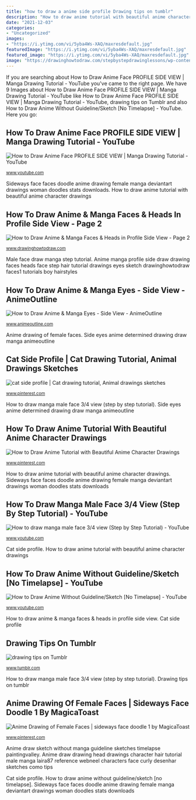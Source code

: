```yaml
---
title: "how to draw a anime side profile Drawing tips on tumblr"
description: "How to draw anime tutorial with beautiful anime character drawings"
date: "2021-12-03"
categories:
- "Uncategorized"
images:
- "https://i.ytimg.com/vi/5yba4Ws-XAQ/maxresdefault.jpg"
featuredImage: "https://i.ytimg.com/vi/5yba4Ws-XAQ/maxresdefault.jpg"
featured_image: "https://i.ytimg.com/vi/5yba4Ws-XAQ/maxresdefault.jpg"
image: "https://drawinghowtodraw.com/stepbystepdrawinglessons/wp-content/uploads/2010/01/07-profile-faces1.png"
---
```


If you are searching about How to Draw Anime Face PROFILE SIDE VIEW | Manga Drawing Tutorial - YouTube you've came to the right page. We have 9 Images about How to Draw Anime Face PROFILE SIDE VIEW | Manga Drawing Tutorial - YouTube like How to Draw Anime Face PROFILE SIDE VIEW | Manga Drawing Tutorial - YouTube, drawing tips on Tumblr and also How to Draw Anime Without Guideline/Sketch [No Timelapse] - YouTube. Here you go:

## How To Draw Anime Face PROFILE SIDE VIEW | Manga Drawing Tutorial - YouTube

![How to Draw Anime Face PROFILE SIDE VIEW | Manga Drawing Tutorial - YouTube](https://i.ytimg.com/vi/D6UE0gcswZU/maxresdefault.jpg "Cat side profile")

<small>www.youtube.com</small>

Sideways face faces doodle anime drawing female manga deviantart drawings woman doodles stats downloads. How to draw anime tutorial with beautiful anime character drawings

## How To Draw Anime &amp; Manga Faces &amp; Heads In Profile Side View - Page 2

![How to Draw Anime &amp; Manga Faces &amp; Heads in Profile Side View - Page 2](https://drawinghowtodraw.com/stepbystepdrawinglessons/wp-content/uploads/2010/01/07-profile-faces1.png "How to draw anime &amp; manga eyes")

<small>www.drawinghowtodraw.com</small>

Male face draw manga step tutorial. Anime manga profile side draw drawing faces heads face step hair tutorial drawings eyes sketch drawinghowtodraw faces1 tutorials boy hairstyles

## How To Draw Anime &amp; Manga Eyes - Side View - AnimeOutline

![How to Draw Anime &amp; Manga Eyes - Side View - AnimeOutline](https://www.animeoutline.com/wp-content/uploads/2018/03/determined_anime_eyes_side_view.png "How to draw anime without guideline/sketch [no timelapse]")

<small>www.animeoutline.com</small>

Anime drawing of female faces. Side eyes anime determined drawing draw manga animeoutline

## Cat Side Profile | Cat Drawing Tutorial, Animal Drawings Sketches

![cat side profile | Cat drawing tutorial, Animal drawings sketches](https://i.pinimg.com/736x/57/fd/93/57fd93cd8c621741b1995c4eb31f5a55.jpg "Cat side profile")

<small>www.pinterest.com</small>

How to draw manga male face 3/4 view (step by step tutorial). Side eyes anime determined drawing draw manga animeoutline

## How To Draw Anime Tutorial With Beautiful Anime Character Drawings

![How to Draw Anime Tutorial with Beautiful Anime Character Drawings](https://i.pinimg.com/736x/ef/e8/0c/efe80cd5475f4760fc34053cb3fccece--anime-tutorial-art-tutorial.jpg "Anime manga profile side draw drawing faces heads face step hair tutorial drawings eyes sketch drawinghowtodraw faces1 tutorials boy hairstyles")

<small>www.pinterest.com</small>

How to draw anime tutorial with beautiful anime character drawings. Sideways face faces doodle anime drawing female manga deviantart drawings woman doodles stats downloads

## How To Draw Manga Male Face 3/4 View (Step By Step Tutorial) - YouTube

![How to draw manga male face 3/4 view (Step by Step Tutorial) - YouTube](https://i.ytimg.com/vi/OPFi2sqClBI/maxresdefault.jpg "Sideways face faces doodle anime drawing female manga deviantart drawings woman doodles stats downloads")

<small>www.youtube.com</small>

Cat side profile. How to draw anime tutorial with beautiful anime character drawings

## How To Draw Anime Without Guideline/Sketch [No Timelapse] - YouTube

![How to Draw Anime Without Guideline/Sketch [No Timelapse] - YouTube](https://i.ytimg.com/vi/5yba4Ws-XAQ/maxresdefault.jpg "Anime mouth drawing reblog")

<small>www.youtube.com</small>

How to draw anime &amp; manga faces &amp; heads in profile side view. Cat side profile

## Drawing Tips On Tumblr

![drawing tips on Tumblr](https://68.media.tumblr.com/7aec68ebd3d3bf7c8b6d7ef22ce80551/tumblr_nca29uk2k51rey5qco1_500.jpg "Male face draw manga step tutorial")

<small>www.tumblr.com</small>

How to draw manga male face 3/4 view (step by step tutorial). Drawing tips on tumblr

## Anime Drawing Of Female Faces | Sideways Face Doodle 1 By MagicaToast

![Anime Drawing of Female Faces | sideways face doodle 1 by MagicaToast](https://i.pinimg.com/736x/78/aa/50/78aa503129a0683ecf061465b412ba04.jpg "How to draw anime tutorial with beautiful anime character drawings")

<small>www.pinterest.com</small>

Anime draw sketch without manga guideline sketches timelapse paintingvalley. Anime draw drawing head drawings character hair tutorial male manga laira87 reference webneel characters face curly desenhar sketches como tips

Cat side profile. How to draw anime without guideline/sketch [no timelapse]. Sideways face faces doodle anime drawing female manga deviantart drawings woman doodles stats downloads

